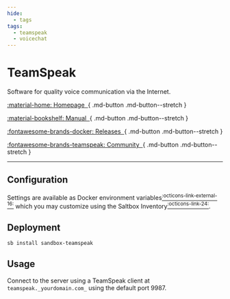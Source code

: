 ```yaml
---
hide:
  - tags
tags:
  - teamspeak
  - voicechat
---
```


# TeamSpeak

Software for quality voice communication via the Internet.

<div class="grid sb-buttons" markdown data-search-exclude>

[:material-home: Homepage&nbsp;&nbsp;](https://teamspeak.com){ .md-button .md-button--stretch }

[:material-bookshelf: Manual&nbsp;&nbsp;](https://github.com/docker-library/docs/blob/master/teamspeak/README.md){ .md-button .md-button--stretch }

[:fontawesome-brands-docker: Releases&nbsp;&nbsp;](https://hub.docker.com/_/teamspeak/tags){ .md-button .md-button--stretch }

[:fontawesome-brands-teamspeak: Community&nbsp;&nbsp;](https://community.teamspeak.com){ .md-button .md-button--stretch }

</div>

---

## Configuration

Settings are available as Docker environment variables[<sup>:octicons-link-external-16:</sup>][envs] which you may customize using the Saltbox Inventory[<sup>:octicons-link-24:</sup>][inventory].

## Deployment

```shell
sb install sandbox-teamspeak
```

## Usage

Connect to the server using a TeamSpeak client at `teamspeak._yourdomain.com_` using the default port 9987.

[envs]: https://github.com/docker-library/docs/blob/master/teamspeak/README.md#environment-variables "Access project Docker environment variables reference"
[inventory]: ../../saltbox/inventory/index.md "Access Inventory user guide"